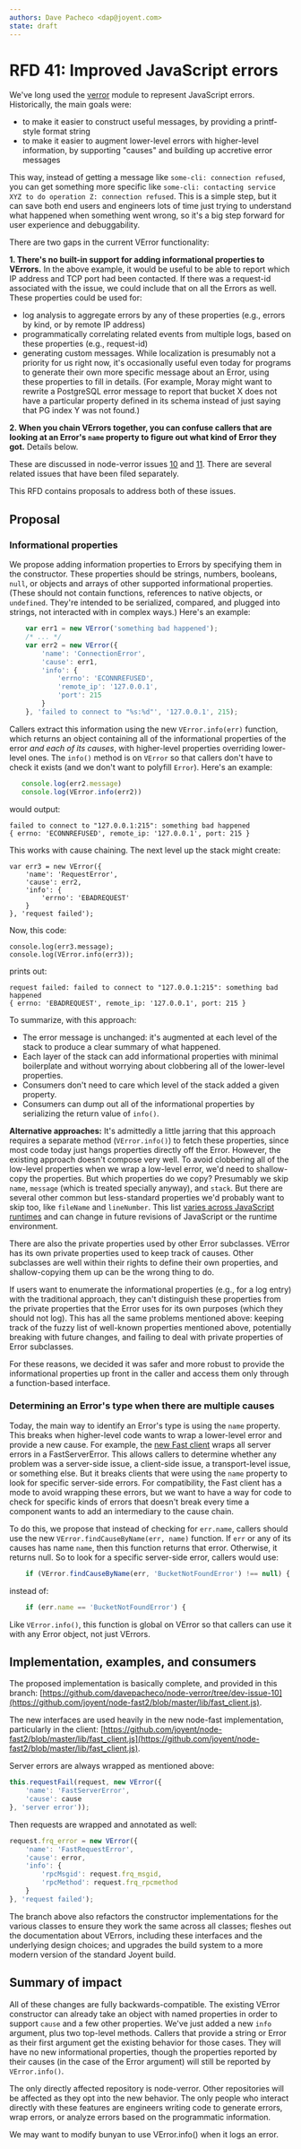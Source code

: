 ```yaml
---
authors: Dave Pacheco <dap@joyent.com>
state: draft
---
```


<!--
    This Source Code Form is subject to the terms of the Mozilla Public
    License, v. 2.0. If a copy of the MPL was not distributed with this
    file, You can obtain one at http://mozilla.org/MPL/2.0/.
-->

<!--
    Copyright 2016 Joyent, Inc.
-->

# RFD 41: Improved JavaScript errors

We've long used the [verror](https://github.com/davepacheco/node-verror) module
to represent JavaScript errors.  Historically, the main goals were:

* to make it easier to construct useful messages, by providing a printf-style
  format string
* to make it easier to augment lower-level errors with higher-level information,
  by supporting "causes" and building up accretive error messages

This way, instead of getting a message like `some-cli: connection refused`, you
can get something more specific like `some-cli: contacting service XYZ to do
operation Z: connection refused`.  This is a simple step, but it can save both
end users and engineers lots of time just trying to understand what happened
when something went wrong, so it's a big step forward for user experience and
debuggability.

There are two gaps in the current VError functionality:

**1. There's no built-in support for adding informational properties to
VErrors.** In the above example, it would be useful to be able to report which
IP address and TCP port had been contacted.  If there was a request-id
associated with the issue, we could include that on all the Errors as well.
These properties could be used for:

* log analysis to aggregate errors by any of these properties (e.g., errors by
  kind, or by remote IP address)
* programmatically correlating related events from multiple logs, based on these
  properties (e.g., request-id)
* generating custom messages.  While localization is presumably not a priority
  for us right now, it's occasionally useful even today for programs to generate
  their own more specific message about an Error, using these properties to fill
  in details.  (For example, Moray might want to rewrite a PostgreSQL error
  message to report that bucket X does not have a particular property defined in
  its schema instead of just saying that PG index Y was not found.)

**2. When you chain VErrors together, you can confuse callers that are looking
at an Error's `name` property to figure out what kind of Error they got.**
Details below.

These are discussed in node-verror issues
[10](https://github.com/davepacheco/node-verror/issues/10) and
[11](https://github.com/davepacheco/node-verror/issues/11).  There are several
related issues that have been filed separately.

This RFD contains proposals to address both of these issues.

## Proposal

### Informational properties

We propose adding information properties to Errors by specifying them in the
constructor.  These properties should be strings, numbers, booleans, `null`, or
objects and arrays of other supported informational properties.  (These should
not contain functions, references to native objects, or `undefined`.  They're
intended to be serialized, compared, and plugged into strings, not interacted
with in complex ways.) Here's an example:

```javascript
    var err1 = new VError('something bad happened');
    /* ... */
    var err2 = new VError({
        'name': 'ConnectionError',
        'cause': err1,
        'info': {
            'errno': 'ECONNREFUSED',
            'remote_ip': '127.0.0.1',
            'port': 215
        }
    }, 'failed to connect to "%s:%d"', '127.0.0.1', 215);
```

Callers extract this information using the new `VError.info(err)` function,
which returns an object containing all of the informational properties of the
error _and each of its causes_, with higher-level properties overriding
lower-level ones.  The `info()` method is on `VError` so that callers don't
have to check it exists (and we don't want to polyfill `Error`).  Here's an
example:

```javascript
   console.log(err2.message)
   console.log(VError.info(err2))
```

would output:

    failed to connect to "127.0.0.1:215": something bad happened
    { errno: 'ECONNREFUSED', remote_ip: '127.0.0.1', port: 215 }

This works with cause chaining.  The next level up the stack might create:

    var err3 = new VError({
        'name': 'RequestError',
        'cause': err2,
        'info': {
            'errno': 'EBADREQUEST'
        }
    }, 'request failed');

Now, this code:

    console.log(err3.message);
    console.log(VError.info(err3));

prints out:

    request failed: failed to connect to "127.0.0.1:215": something bad happened
    { errno: 'EBADREQUEST', remote_ip: '127.0.0.1', port: 215 }

To summarize, with this approach:

* The error message is unchanged: it's augmented at each level of the stack to
  produce a clear summary of what happened.
* Each layer of the stack can add informational properties with minimal
  boilerplate and without worrying about clobbering all of the lower-level
  properties.
* Consumers don't need to care which level of the stack added a given property.
* Consumers can dump out all of the informational properties by serializing
  the return value of `info()`.

**Alternative approaches:** It's admittedly a little jarring that this approach
requires a separate method (`VError.info()`) to fetch these properties, since
most code today just hangs properties directly off the Error.  However, the
existing approach doesn't compose very well.  To avoid clobbering all of the
low-level properties when we wrap a low-level error, we'd need to shallow-copy
the properties.  But which properties do we copy?  Presumably we skip `name`,
`message` (which is treated specially anyway), and `stack`.  But there are
several other common but less-standard properties we'd probably want to skip
too, like `fileName` and `lineNumber`.  This list [varies across JavaScript
runtimes](https://developer.mozilla.org/en-US/docs/Web/JavaScript/Reference/Global_Objects/Error)
and can change in future revisions of JavaScript or the runtime environment.

There are also the private properties used by other Error subclasses.  VError
has its own private properties used to keep track of causes.  Other subclasses
are well within their rights to define their own properties, and shallow-copying
them up can be the wrong thing to do.

If users want to enumerate the informational properties (e.g., for a log entry)
with the traditional approach, they can't distinguish these properties from the
private properties that the Error uses for its own purposes (which they should
not log).  This has all the same problems mentioned above: keeping track of the
fuzzy list of well-known properties mentioned above, potentially breaking with
future changes, and failing to deal with private properties of Error
subclasses.

For these reasons, we decided it was safer and more robust to provide the
informational properties up front in the caller and access them only through a
function-based interface.


### Determining an Error's type when there are multiple causes

Today, the main way to identify an Error's type is using the `name` property.
This breaks when higher-level code wants to wrap a lower-level error and provide
a new cause.  For example, the [new Fast client](../0033/README.md) wraps all
server errors in a FastServerError.  This allows callers to determine whether
any problem was a server-side issue, a client-side issue, a transport-level
issue, or something else.  But it breaks clients that were using the `name`
property to look for specific server-side errors.  For compatibility, the Fast
client has a mode to avoid wrapping these errors, but we want to have a way for
code to check for specific kinds of errors that doesn't break every time a
component wants to add an intermediary to the cause chain.

To do this, we propose that instead of checking for `err.name`, callers should
use the new `VError.findCauseByName(err, name)` function.  If `err` or any of
its causes has name `name`, then this function returns that error.  Otherwise,
it returns null.  So to look for a specific server-side error, callers would
use:

```javascript
    if (VError.findCauseByName(err, 'BucketNotFoundError') !== null) {
```

instead of:

```javascript
    if (err.name == 'BucketNotFoundError') {
```

Like `VError.info()`, this function is global on VError so that callers can use
it with any Error object, not just VErrors.


## Implementation, examples, and consumers

The proposed implementation is basically complete, and provided in this branch:
[https://github.com/davepacheco/node-verror/tree/dev-issue-10](https://github.com/joyent/node-fast2/blob/master/lib/fast_client.js).

The new interfaces are used heavily in the new node-fast implementation,
particularly in the client:
[https://github.com/joyent/node-fast2/blob/master/lib/fast_client.js](https://github.com/joyent/node-fast2/blob/master/lib/fast_client.js).

Server errors are always wrapped as mentioned above:

```javascript
this.requestFail(request, new VError({
    'name': 'FastServerError',
    'cause': cause
}, 'server error'));
```

Then requests are wrapped and annotated as well:

```javascript
request.frq_error = new VError({
    'name': 'FastRequestError',
    'cause': error,
    'info': {
        'rpcMsgid': request.frq_msgid,
        'rpcMethod': request.frq_rpcmethod
    }
}, 'request failed');
```

The branch above also refactors the constructor implementations for the various
classes to ensure they work the same across all classes; fleshes out the
documentation about VErrors, including these interfaces and the underlying
design choices; and upgrades the build system to a more modern version of the
standard Joyent build.


## Summary of impact

All of these changes are fully backwards-compatible.  The existing VError
constructor can already take an object with named properties in order to
support `cause` and a few other properties.  We've just added a new `info`
argument, plus two top-level methods.  Callers that provide a string or Error
as their first argument get the existing behavior for those cases.  They will
have no new informational properties, though the properties reported by their
causes (in the case of the Error argument) will still be reported by
`VError.info()`.

The only directly affected repository is node-verror.  Other repositories will
be affected as they opt into the new behavior.  The only people who interact
directly with these features are engineers writing code to generate errors,
wrap errors, or analyze errors based on the programmatic information.

We may want to modify bunyan to use VError.info() when it logs an error.
